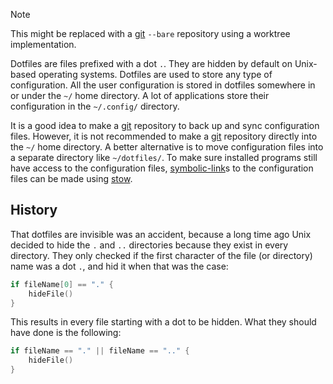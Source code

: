 > [!NOTE]
> This might be replaced with a [git](git.md) `--bare` repository using a worktree implementation.

Dotfiles are files prefixed with a dot `.`.
They are hidden by default on Unix-based operating systems.
Dotfiles are used to store any type of configuration.
All the user configuration is stored in dotfiles somewhere in or under the `~/` home directory.
A lot of applications store their configuration in the `~/.config/` directory.

It is a good idea to make a [git](git.md) repository to back up and sync configuration files.
However, it is not recommended to make a [git](git.md) repository directly into the `~/` home directory.
A better alternative is to move configuration files into a separate directory like `~/dotfiles/`.
To make sure installed programs still have access to the configuration files, [symbolic-link](symbolic-link.md)s to the configuration files can be made using [stow](stow.md).

## History
That dotfiles are invisible was an accident, because a long time ago Unix decided to hide the `.` and `..` directories because they exist in every directory.
They only checked if the first character of the file (or directory) name was a dot `.`, and hid it when that was the case:
```go
if fileName[0] == "." {
    hideFile()
}
```

This results in every file starting with a dot to be hidden.
What they should have done is the following:
```go
if fileName == "." || fileName == ".." {
    hideFile()
}
```
